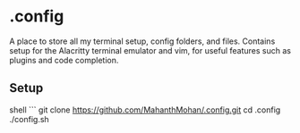 # .config
A place to store all my terminal setup, config folders, and files. Contains setup for the Alacritty terminal emulator and vim, for useful features such as plugins and code completion. 

## Setup
shell ```
git clone https://github.com/MahanthMohan/.config.git
cd .config
./config.sh
```
